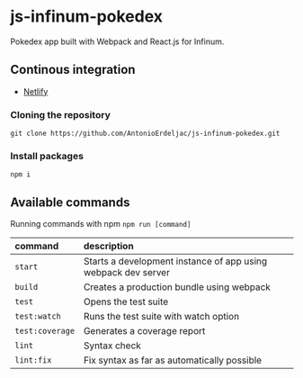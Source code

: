 # js-infinum-pokedex

Pokedex app built with Webpack and React.js for Infinum.

## Continous integration

- [Netlify](https://reverent-lewin-6110a6.netlify.app/)

### Cloning the repository

```shell
git clone https://github.com/AntonioErdeljac/js-infinum-pokedex.git
```

### Install packages


```shell
npm i
```

## Available commands

Running commands with npm `npm run [command]`

| command            | description                                                                                                                                                                 |
| :----------------- | :-------------------------------------------------------------------------------------------------------------------------------------------------------------------------- |
| `start`            | Starts a development instance of app using webpack dev    server                                                                                                                                                           |
| `build`            | Creates a production bundle using webpack                                                                                                                                   |
| `test`             | Opens the test suite                                                                                                                                                        |
| `test:watch`       | Runs the test suite with watch option                                                                                                                                       |
| `test:coverage`    | Generates a coverage report                                                                                                                                                 |
| `lint`             | Syntax check                                                                                                                                                                |
| `lint:fix`         | Fix syntax as far as automatically possible                                                                                                                                 |
